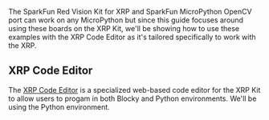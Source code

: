 The SparkFun Red Vision Kit for XRP and SparkFun MicroPython OpenCV port can work on any MicroPython but since this guide focuses around using these boards on the XRP Kit, we'll be showing how to use these examples with the XRP Code Editor as it's tailored specifically to work with the XRP. 

## XRP Code Editor

The [XRP Code Editor](https://xrpcode.wpi.edu/) is a specialized web-based code editor for the XRP Kit to allow users to progam in both Blocky and Python environments. We'll be using the Python environment.



